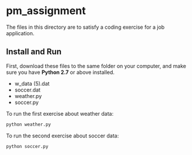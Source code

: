 # pm_assignment

The files in this directory are to satisfy a coding exercise for a job application.

## Install and Run

First, download these files to the same folder on your computer, and make sure you have **Python 2.7** or above installed.

* w_data (5).dat
* soccer.dat
* weather.py
* soccer.py

To run the first exercise about weather data:
```bash
python weather.py
```

To run the second exercise about soccer data:
```bash
python soccer.py
```
